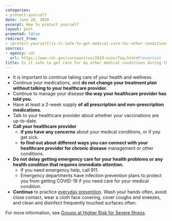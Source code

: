 ```yaml
---
categories:
- protect-yourself
date: June 20, 2020
excerpt: How to protect yourself
layout: post
promoted: false
redirect_from:
- /protect-yourself/is-it-safe-to-get-medical-care-for-other-conditions/
sources:
- agency: cdc
  url: https://www.cdc.gov/coronavirus/2019-ncov/faq.html#Prevention
title: Is it safe to get care for my other medical conditions during this time?
---
```


* It is important to continue taking care of your health and wellness.
* Continue your medications, and **do not change your treatment plan without talking to your healthcare provider.**
* Continue to manage your disease **the way your healthcare provider has told you.**
* Have at least a 2-week supply **of all prescription and non-prescription medications.**
* Talk to your healthcare provider about whether your vaccinations are up-to-date.
* **Call your healthcare provider**
  * **if you have any concerns** about your medical conditions, or if you get sick.
  * **to find out about different ways you can connect with your healthcare provider for chronic disease** management or other conditions.
* **Do not delay getting emergency care for your health problems or any health condition that requires immediate attention.**
  * If you need emergency help, call 911.
  * Emergency departments have infection prevention plans to protect you from getting COVID-19 if you need care for your medical condition.
* **Continue** to practice [everyday prevention](https://www.cdc.gov/coronavirus/2019-ncov/prevent-getting-sick/index.html). Wash your hands often, avoid close contact, wear a cloth face covering, cover coughs and sneezes, and clean and disinfect frequently touched surfaces often.

For more information, see [Groups at Higher Risk for Severe Illness](https://www.cdc.gov/coronavirus/2019-ncov/need-extra-precautions/groups-at-higher-risk.html).